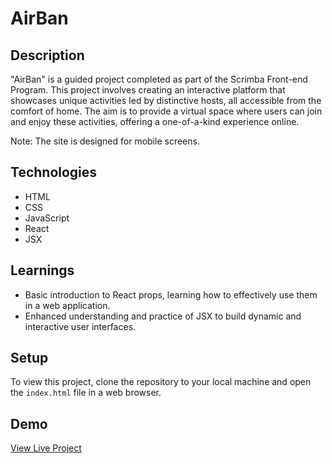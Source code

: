 # AirBan

## Description
"AirBan" is a guided project completed as part of the Scrimba Front-end Program. This project involves creating an interactive platform that showcases unique activities led by distinctive hosts, all accessible from the comfort of home. The aim is to provide a virtual space where users can join and enjoy these activities, offering a one-of-a-kind experience online.

Note: The site is designed for mobile screens. 

## Technologies
- HTML
- CSS
- JavaScript
- React
- JSX

## Learnings
- Basic introduction to React props, learning how to effectively use them in a web application.
- Enhanced understanding and practice of JSX to build dynamic and interactive user interfaces.

## Setup
To view this project, clone the repository to your local machine and open the `index.html` file in a web browser.

## Demo
[View Live Project](https://beautiful-ganache-47e638.netlify.app/)
